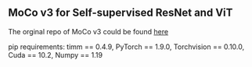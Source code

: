 ## MoCo v3 for Self-supervised ResNet and ViT

The orginal repo of MoCo v3 could be found [here](https://github.com/facebookresearch/moco-v3 "MoCoV3")

pip requirements: timm == 0.4.9, PyTorch == 1.9.0, Torchvision == 0.10.0, Cuda == 10.2, Numpy == 1.19

